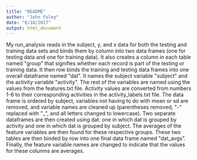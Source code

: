 ```yaml
---
title: "README"
author: "John Foley"
date: "6/18/2017"
output: html_document
---
```


My run_analysis reads in the subject, y, and x data for both the testing and training data sets and binds them by column into two data frames (one for testing data and one for training data). It also creates a column in each table named "group" that signifies whether each record is part of the testing or training data. It then row binds the training and testing data frames into one overall dataframe named "dat". It names the subject variable "subject" and the activity variable "activity". The rest of the variables are named using the values from the features.txt file. Activity values are converted from numbers 1-6 to their corresponding activities in the activity_labels.txt file. The data frame is ordered by subject, variables not having to do with mean or sd are removed, and variable names are cleaned up (parentheses removed, "-" replaced with "_", and all letters changed to lowercase). Two separate dataframes are then created using dat: one in which dat is grouped by activity and one in which dat is grouped by subject. The averages of the feature variables are then found for these respective groups. These two tables are then binded by row into one final data frame named "dat_avgs". Finally, the feature variable names are changed to indicate that the values for these columns are averages.
